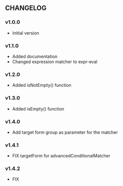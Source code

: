 ## CHANGELOG

### v1.0.0

- Initial version

### v1.1.0
- Added documentation
- Changed expression matcher to expr-eval

### v1.2.0
- Added isNotEmpty() function

### v1.3.0
- Added isEmpty() function

### v1.4.0
- Add target form group as parameter for the matcher


### v1.4.1
- FIX targetForm for advancedConditionalMatcher

### v1.4.2
- FIX

